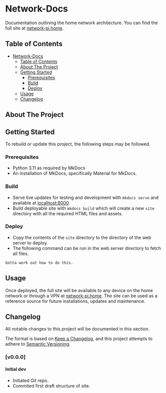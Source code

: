 # Network-Docs
Documentation outlining the home network architecture. You can find the full site at [network-pi.home](http://network-pi.home).

## Table of Contents
- [Network-Docs](#network-docs)
  - [Table of Contents](#table-of-contents)
  - [About The Project](#about-the-project)
  - [Getting Started](#getting-started)
    - [Prerequisites](#prerequisites)
    - [Build](#build)
    - [Deploy](#deploy)
  - [Usage](#usage)
  - [Changelog](#changelog)

## About The Project


## Getting Started
To rebuild or update this project, the following steps may be followed.

### Prerequisites
- Python 3.11 as required by MkDocs
- An installation of MkDocs, specifically Material for MkDocs.

### Build
- Serve live updates for testing and development with `mkdocs serve` and available at [localhost:8000](http://127.0.0.1:800).
- Build deployable site with `mkdocs build` which will create a new `site` directory with all the required HTML files and assets.

### Deploy
- Copy the contents of the `site` directory to the directory of the web server to deploy.
- The following command can be run in the web server directory to fetch all files. 

```
Gotta work out how to do this.
```

## Usage
Once deployed, the full site will be available to any device on the home network or through a VPN at [network-pi.home](http://network-pi.home). The site can be used as a reference source for future installations, updates and maintenance.

## Changelog
All notable changes to this project will be documented in this section.

The format is based on [Keep a Changelog](https://keepachangelog.com/en/1.0.0/),
and this project attempts to adhere to [Semantic Versioning](https://semver.org/spec/v2.0.0.html).

### [v0.0.0]
#### Initial dev
- Initiated Git repo.
- Commited first draft structure of site.